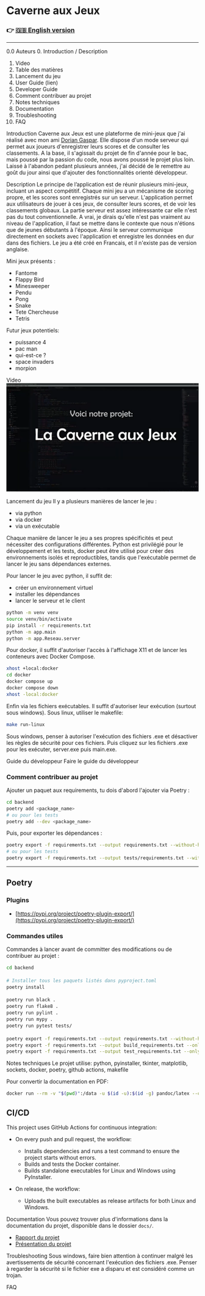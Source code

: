 # Caverne aux Jeux

### 👉 [🇬🇧 English version](README.md)

---

0.0 Auteurs
0. Introduction / Description
1. Video
2. Table des matières
3. Lancement du jeu
4. User Guide (lien)
5. Developer Guide
6. Comment contribuer au projet
7. Notes techniques
8. Documentation
9. Troubleshooting
10. FAQ

Introduction
Caverne aux Jeux est une plateforme de mini-jeux que j'ai réalisé avec mon ami [Dorian Gaspar](https://github.com/DorianGaspar). Elle dispose d'un mode serveur qui permet aux joueurs d'enregistrer leurs scores et de consulter les classements. A la base, il s'agissait du projet de fin d'année pour le bac, mais poussé par la passion du code, nous avons poussé le projet plus loin. Laissé à l'abandon pedant plusieurs années, j'ai décidé de le remettre au goût du jour ainsi que d'ajouter des fonctionnalités orienté développeur.

Description
Le principe de l’application est de réunir plusieurs mini-jeux, incluant un aspect compétitif. Chaque mini jeu a un mécanisme de scoring propre, et les scores sont enregistrés sur un serveur. L'application permet aux utilisateurs de jouer à ces jeux, de consulter leurs scores, et de voir les classements globaux. La partie serveur est assez intéressante car elle n'est pas du tout conventionnelle. A vrai, je dirais qu'elle n'est pas vraiment au niveau de l'application, il faut se mettre dans le contexte que nous n'étions que de jeunes débutants à l'époque. Ainsi le serveur communique directement en sockets avec l'application et enregistre les données en dur dans des fichiers.
Le jeu a été créé en Francais, et il n'existe pas de version anglaise.

Mini jeux présents :

- Fantome
- Flappy Bird
- Minesweeper
- Pendu
- Pong
- Snake
- Tete Chercheuse
- Tetris

Futur jeux potentiels:
- puissance 4
- pac man
- qui-est-ce ?
- space invaders
- morpion

Video
[![Caverne aux Jeux - Trailer](docs/CaverneAuxJeux.png)](https://github.com/user-attachments/assets/0a5b37ea-5928-44da-a21e-fda9c0c20f7d)

Lancement du jeu
Il y a plusieurs manières de lancer le jeu :
- via python
- via docker
- via un exécutable

Chaque manière de lancer le jeu a ses propres spécificités et peut nécessiter des configurations différentes.
Python est privilégié pour le développement et les tests, docker peut être utilisé pour créer des environnements isolés et reproductibles, tandis que l'exécutable permet de lancer le jeu sans dépendances externes.

Pour lancer le jeu avec python, il suffit de:
- créer un environnement virtuel
- installer les dépendances
- lancer le serveur et le client

```bash
python -m venv venv
source venv/bin/activate
pip install -r requirements.txt
python -m app.main
python -m app.Reseau.server
```
Pour docker, il suffit d'autoriser l'accès à l'affichage X11 et de lancer les conteneurs avec Docker Compose.
```bash
xhost +local:docker
cd docker
docker compose up
docker compose down
xhost -local:docker
```

Enfin via les fichiers exécutables. Il suffit d'autoriser leur exécution (surtout sous windows).
Sous linux, utiliser le makefile:
```bash
make run-linux
```
Sous windows, penser à autoriser l'exécution des fichiers .exe et désactiver les règles de sécurité pour ces fichiers.
Puis cliquez sur les fichiers .exe pour les exécuter, server.exe puis main.exe.

Guide du développeur
Faire le guide du développeur

### Comment contribuer au projet

Ajouter un paquet aux requirements, tu dois d'abord l'ajouter via Poetry :

```bash
cd backend
poetry add <package_name>
# ou pour les tests
poetry add --dev <package_name>
```

Puis, pour exporter les dépendances :

```bash
poetry export -f requirements.txt --output requirements.txt --without-hashes
# ou pour les tests
poetry export -f requirements.txt --output tests/requirements.txt --without-hashes --all-groups
```

---

## Poetry

### Plugins

* [https://pypi.org/project/poetry-plugin-export/](https://pypi.org/project/poetry-plugin-export/)

### Commandes utiles

Commandes à lancer avant de committer des modifications ou de contribuer au projet :

```bash
cd backend

# Installer tous les paquets listés dans pyproject.toml
poetry install

poetry run black .
poetry run flake8 .
poetry run pylint .
poetry run mypy .
poetry run pytest tests/

poetry export -f requirements.txt --output requirements.txt --without-hashes
poetry export -f requirements.txt --output build_requirements.txt --only build --without-hashes
poetry export -f requirements.txt --output test_requirements.txt --only test --without-hashes

```


Notes techniques
Le projet utilise:
python, pyinstaller, tkinter, matplotlib, sockets, docker, poetry, github actions, makefile

Pour convertir la documentation en PDF:
```bash
docker run --rm -v "$(pwd)":/data -u $(id -u):$(id -g) pandoc/latex --output=docs/user_guide.pdf docs/user_guide.md
```

## CI/CD

This project uses GitHub Actions for continuous integration:

- On every push and pull request, the workflow:
  - Installs dependencies and runs a test command to ensure the project starts without errors.
  - Builds and tests the Docker container.
  - Builds standalone executables for Linux and Windows using PyInstaller.

- On release, the workflow:
  - Uploads the built executables as release artifacts for both Linux and Windows.

Documentation
Vous pouvez trouver plus d'informations dans la documentation du projet, disponible dans le dossier `docs/`.
- [Rapport du projet](docs/Rapport_Caverne_aux_jeux.pdf)
- [Présentation du projet](docs/Prez_Caverne_aux_jeux.pdf)

Troubleshooting
Sous windows, faire bien attention à continuer malgré les avertissements de sécurité concernant l'exécution des fichiers .exe.
Penser à regarder la sécurité si le fichier exe a disparu et est considéré comme un trojan.

FAQ

